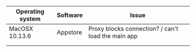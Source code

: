 | Operating system | Software | Issue |
| ---------------- | -------- | ----- |
|       MacOSX 10.13.6           |  Appstore        |  Proxy blocks connection? / can't load the main app     |
|                  |          |       |
|                  |          |       |